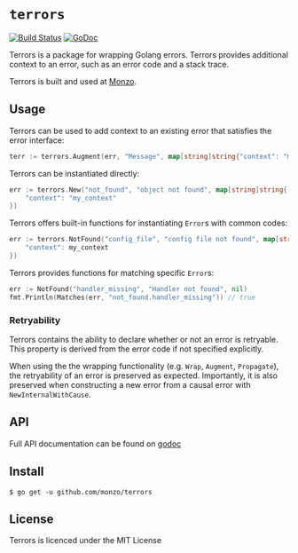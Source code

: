 `terrors`
=========

[![Build Status](https://travis-ci.org/monzo/terrors.svg)](https://travis-ci.org/monzo/terrors)
[![GoDoc](https://godoc.org/github.com/monzo/terrors?status.svg)](https://godoc.org/github.com/monzo/terrors)

Terrors is a package for wrapping Golang errors. Terrors provides additional
context to an error, such as an error code and a stack trace.

Terrors is built and used at [Monzo](https://monzo.com/).

## Usage

Terrors can be used to add context to an existing error that satisfies the error interface:


```go
terr := terrors.Augment(err, "Message", map[string]string{"context": "my_context"})
```
Terrors can be instantiated directly:

```go
err := terrors.New("not_found", "object not found", map[string]string{
	"context": "my_context"
})
```

Terrors offers built-in functions for instantiating `Error`s with common codes:

```go
err := terrors.NotFound("config_file", "config file not found", map[string]string{
	"context": my_context
})
```

Terrors provides functions for matching specific `Error`s:

```go
err := NotFound("handler_missing", "Handler not found", nil)
fmt.Println(Matches(err, "not_found.handler_missing")) // true
```

### Retryability

Terrors contains the ability to declare whether or not an error is retryable. This property
is derived from the error code if not specified explicitly.

When using the the wrapping functionality (e.g. `Wrap`, `Augment`, `Propagate`), the retryability
of an error is preserved as expected. Importantly, it is also preserved when constructing a new error from
a causal error with `NewInternalWithCause`.

## API

Full API documentation can be found on
[godoc](https://godoc.org/github.com/monzo/terrors)

## Install

```
$ go get -u github.com/monzo/terrors
```

## License

Terrors is licenced under the MIT License
